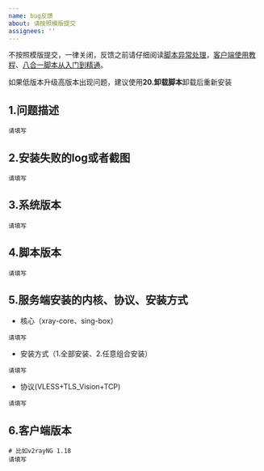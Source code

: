 ```yaml
---
name: bug反馈 
about: 请按照模版提交
assignees: ''
---
```


不按照模版提交，一律关闭，反馈之前请仔细阅读[脚本异常处理](https://www.v2ray-agent.com/archives/1684115970026)，[客户端使用教程](https://www.v2ray-agent.com/archives/1695534611317)、[八合一脚本从入门到精通](https://www.v2ray-agent.com/archives/1710141233)。

如果低版本升级高版本出现问题，建议使用**20.卸载脚本**卸载后重新安装


## 1.问题描述
```
请填写
```

## 2.安装失败的log或者截图
```
请填写
```

## 3.系统版本
```
请填写
```

## 4.脚本版本
```
请填写
```

## 5.服务端安装的内核、协议、安装方式
- 核心（xray-core、sing-box）
```
请填写
```
- 安装方式（1.全部安装、2.任意组合安装）
```
请填写
```  
- 协议(VLESS+TLS_Vision+TCP)
```
请填写
```  
## 6.客户端版本
```
# 比如v2rayNG 1.18
请填写
```
